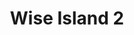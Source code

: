 ---
title: 'Wise Island 2'
description: ''
credit: 'Place Holder'
style: ''
project: 'Wise Island'
type: 'photo'
pathToImage: '/gallery/wise-island-2.jpg'
alt: 'Wise Island 2'
width: 2160
height: 1620
...